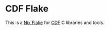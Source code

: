 # CDF Flake

This is a [Nix Flake](https://nix.dev/concepts/flakes.html) for [CDF](https://cdf.gsfc.nasa.gov/) C libraries and tools.
